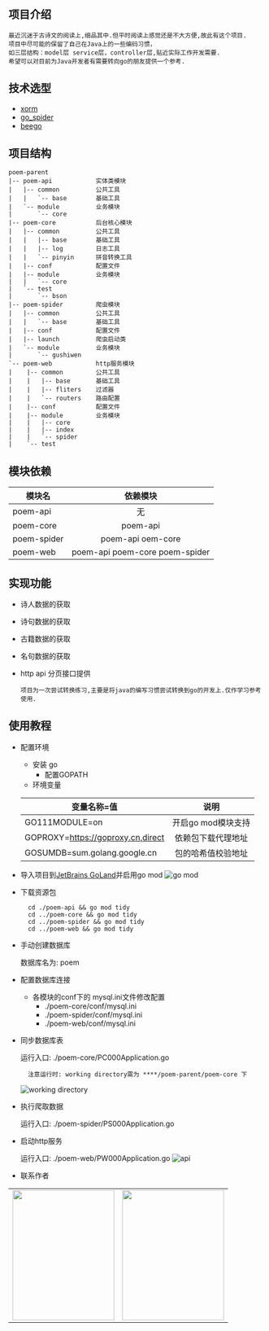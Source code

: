 ## 项目介绍
    最近沉迷于古诗文的阅读上,细品其中.但平时阅读上感觉还是不大方便,故此有这个项目.
    项目中尽可能的保留了自己在Java上的一些编码习惯，
    如三层结构：model层 service层，controller层,贴近实际工作开发需要.
    希望可以对目前为Java开发者有需要转向go的朋友提供一个参考.

## 技术选型
* [xorm](https://github.com/go-xorm/xorm)
* [go_spider](https://github.com/hu17889/go_spider)
* [beego](https://github.com/astaxie/beego)

## 项目结构
~~~
poem-parent
|-- poem-api            实体类模块
|   |-- common          公共工具
|   |   `-- base        基础工具
|   `-- module          业务模块
|       `-- core
|-- poem-core           后台核心模块
|   |-- common          公共工具
|   |   |-- base        基础工具
|   |   |-- log         日志工具
|   |   `-- pinyin      拼音转换工具
|   |-- conf            配置文件
|   |-- module          业务模块            
|   |   `-- core
|   `-- test
|       `-- bson
|-- poem-spider         爬虫模块
|   |-- common          公共工具              
|   |   `-- base        基础工具
|   |-- conf            配置文件
|   |-- launch          爬虫启动类
|   `-- module          业务模块
|       `-- gushiwen
`-- poem-web            http服务模块
|    |-- common         公共工具
|    |   |-- base       基础工具
|    |   |-- fliters    过滤器        
|    |   `-- routers    路由配置
|    |-- conf           配置文件
|    |-- module         业务模块
|    |   |-- core
|    |   |-- index
|    |   `-- spider
|    `-- test
~~~
## 模块依赖
  
  | 模块名    |  依赖模块     |
  | --------    | :----:   |
  | poem-api  |无|
  | poem-core  |poem-api|
  | poem-spider  |poem-api oem-core|
  | poem-web  |poem-api poem-core poem-spider|
   


## 实现功能
* 诗人数据的获取
* 诗句数据的获取
* 古籍数据的获取
* 名句数据的获取
* http api 分页接口提供


    ```
    项目为一次尝试转换练习,主要是将java的编写习惯尝试转换到go的开发上.仅作学习参考使用.
    ```

## 使用教程

* 配置环境
  * 安装 go
    * 配置GOPATH
  * 环境变量
    
  | 变量名称=值    |  说明     |
  | --------    | :----:   |
  | GO111MODULE=on  |开启go mod模块支持|
  | GOPROXY=https://goproxy.cn,direct     |依赖包下载代理地址|
  | GOSUMDB=sum.golang.google.cn     |包的哈希值校验地址|
  
* 导入项目到[JetBrains GoLand](https://www.jetbrains.com/go/)并启用go mod
    ![](https://oscimg.oschina.net/oscnet/265bf76794ead3bac4c19a38dc4dbbe8bbb.png "go mod")
* 下载资源包
    ```
      cd ./poem-api && go mod tidy
      cd ../poem-core && go mod tidy
      cd ../poem-spider && go mod tidy
      cd ../poem-web && go mod tidy
    ```
* 手动创建数据库
  
  数据库名为: poem 
* 配置数据库连接
  
  * 各模块的conf下的 mysql.ini文件修改配置
    * ./poem-core/conf/mysql.ini
    * ./poem-spider/conf/mysql.ini
    * ./poem-web/conf/mysql.ini
* 同步数据库表

  运行入口: ./poem-core/PC000Application.go
  ```
    注意运行时: working directory需为 ****/poem-parent/poem-core 下
  ```  
  ![](https://oscimg.oschina.net/oscnet/6aeea26d87faf8cc37c7a8de61d29f6c1e5.png "working directory")
* 执行爬取数据

   运行入口: ./poem-spider/PS000Application.go
   
* 启动http服务

   运行入口: ./poem-web/PW000Application.go
  ![](https://oscimg.oschina.net/oscnet/b87398056bd5ffc0e7680f748c160bc7608.png "api")
  
* 联系作者
<table>
  <tr align="center">
    <td><img height="256" width="200" src="https://oscimg.oschina.net/oscnet/917bee8edddbf16a7645a56d085e887a59f.jpg"/></td> 
    <td><img height="256" width="200" src="https://oscimg.oschina.net/oscnet/aaf253aa4757b62af61036493f6fba683c2.jpg"/></td> 
  </tr>
</table>
 